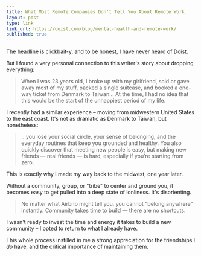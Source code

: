 ```yaml
---
title: What Most Remote Companies Don’t Tell You About Remote Work
layout: post
type: link
link_url: https://doist.com/blog/mental-health-and-remote-work/
published: true
---
```


The headline is clickbait-y, and to be honest, I have never heard of Doist.

But I found a very personal connection to this writer's story about dropping everything:

> When I was 23 years old, I broke up with my girlfriend, sold or gave away most of my stuff, packed a single suitcase, and booked a one-way ticket from Denmark to Taiwan... At the time, I had no idea that this would be the start of the unhappiest period of my life.

I recently had a similar experience – moving from midwestern United States to the east coast. It's not as dramatic as Denmark to Taiwan, but nonetheless:

> ...you lose your social circle, your sense of belonging, and the everyday routines that keep you grounded and healthy. You also quickly discover that meeting new people is easy, but making new friends — real friends — is hard, especially if you’re starting from zero.

This is exactly why I made my way back to the midwest, one year later.

Without a community, group, or "tribe" to center and ground you, it becomes easy to get pulled into a deep state of lonliness. It's disorienting.

> No matter what Airbnb might tell you, you cannot "belong anywhere" instantly. Community takes time to build — there are no shortcuts.

I wasn't ready to invest the time and energy it takes to build a new community – I opted to return to what I already have.

This whole process instilled in me a strong appreciation for the friendships I *do* have, and the critical importance of maintaining them.